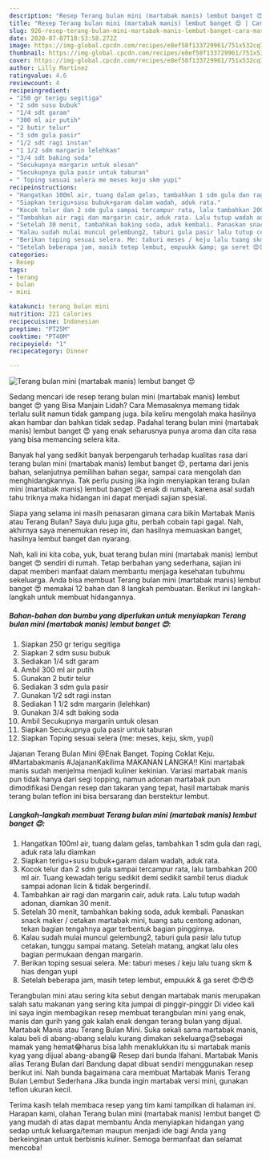 ```yaml
---
description: "Resep Terang bulan mini (martabak manis) lembut banget 😍 | Cara Masak Terang bulan mini (martabak manis) lembut banget 😍 Yang Menggugah Selera"
title: "Resep Terang bulan mini (martabak manis) lembut banget 😍 | Cara Masak Terang bulan mini (martabak manis) lembut banget 😍 Yang Menggugah Selera"
slug: 926-resep-terang-bulan-mini-martabak-manis-lembut-banget-cara-masak-terang-bulan-mini-martabak-manis-lembut-banget-yang-menggugah-selera
date: 2020-07-07T18:53:58.272Z
image: https://img-global.cpcdn.com/recipes/e8ef58f133729961/751x532cq70/terang-bulan-mini-martabak-manis-lembut-banget-😍-foto-resep-utama.jpg
thumbnail: https://img-global.cpcdn.com/recipes/e8ef58f133729961/751x532cq70/terang-bulan-mini-martabak-manis-lembut-banget-😍-foto-resep-utama.jpg
cover: https://img-global.cpcdn.com/recipes/e8ef58f133729961/751x532cq70/terang-bulan-mini-martabak-manis-lembut-banget-😍-foto-resep-utama.jpg
author: Lilly Martinez
ratingvalue: 4.6
reviewcount: 4
recipeingredient:
- "250 gr terigu segitiga"
- "2 sdm susu bubuk"
- "1/4 sdt garam"
- "300 ml air putih"
- "2 butir telur"
- "3 sdm gula pasir"
- "1/2 sdt ragi instan"
- "1 1/2 sdm margarin lelehkan"
- "3/4 sdt baking soda"
- "Secukupnya margarin untuk olesan"
- "Secukupnya gula pasir untuk taburan"
- " Toping sesuai selera me meses keju skm yupi"
recipeinstructions:
- "Hangatkan 100ml air, tuang dalam gelas, tambahkan 1 sdm gula dan ragi, aduk rata lalu diamkan"
- "Siapkan terigu+susu bubuk+garam dalam wadah, aduk rata."
- "Kocok telur dan 2 sdm gula sampai tercampur rata, lalu tambahkan 200 ml air. Tuang kewadah terigu sedikit demi sedikit sambil terus diaduk sampai adonan licin &amp; tidak bergerindil."
- "Tambahkan air ragi dan margarin cair, aduk rata. Lalu tutup wadah adonan, diamkan 30 menit."
- "Setelah 30 menit, tambahkan baking soda, aduk kembali. Panaskan snack maker / cetakan martabak mini, tuang satu centong adonan, tekan bagian tengahnya agar terbentuk bagian pinggirnya."
- "Kalau sudah mulai muncul gelembung2, taburi gula pasir lalu tutup cetakan, tunggu sampai matang. Setelah matang, angkat lalu oles bagian permukaan dengan margarin."
- "Berikan toping sesuai selera. Me: taburi meses / keju lalu tuang skm &amp; hias dengan yupi"
- "Setelah beberapa jam, masih tetep lembut, empuukk &amp; ga seret 😍😍😍"
categories:
- Resep
tags:
- terang
- bulan
- mini

katakunci: terang bulan mini 
nutrition: 221 calories
recipecuisine: Indonesian
preptime: "PT25M"
cooktime: "PT40M"
recipeyield: "1"
recipecategory: Dinner

---
```



![Terang bulan mini (martabak manis) lembut banget 😍](https://img-global.cpcdn.com/recipes/e8ef58f133729961/751x532cq70/terang-bulan-mini-martabak-manis-lembut-banget-😍-foto-resep-utama.jpg)

Sedang mencari ide resep terang bulan mini (martabak manis) lembut banget 😍 yang Bisa Manjain Lidah? Cara Memasaknya memang tidak terlalu sulit namun tidak gampang juga. bila keliru mengolah maka hasilnya akan hambar dan bahkan tidak sedap. Padahal terang bulan mini (martabak manis) lembut banget 😍 yang enak seharusnya punya aroma dan cita rasa yang bisa memancing selera kita.

Banyak hal yang sedikit banyak berpengaruh terhadap kualitas rasa dari terang bulan mini (martabak manis) lembut banget 😍, pertama dari jenis bahan, selanjutnya pemilihan bahan segar, sampai cara mengolah dan menghidangkannya. Tak perlu pusing jika ingin menyiapkan terang bulan mini (martabak manis) lembut banget 😍 enak di rumah, karena asal sudah tahu triknya maka hidangan ini dapat menjadi sajian spesial.

Siapa yang selama ini masih penasaran gimana cara bikin Martabak Manis atau Terang Bulan? Saya dulu juga gitu, perbah cobain tapi gagal. Nah, akhirnya saya menemukan resep ini, dan hasilnya memuaskan banget, hasilnya lembut banget dan nyarang.


Nah, kali ini kita coba, yuk, buat terang bulan mini (martabak manis) lembut banget 😍 sendiri di rumah. Tetap berbahan yang sederhana, sajian ini dapat memberi manfaat dalam membantu menjaga kesehatan tubuhmu sekeluarga. Anda bisa membuat Terang bulan mini (martabak manis) lembut banget 😍 memakai 12 bahan dan 8 langkah pembuatan. Berikut ini langkah-langkah untuk membuat hidangannya.

<!--inarticleads1-->

##### Bahan-bahan dan bumbu yang diperlukan untuk menyiapkan Terang bulan mini (martabak manis) lembut banget 😍:

1. Siapkan 250 gr terigu segitiga
1. Siapkan 2 sdm susu bubuk
1. Sediakan 1/4 sdt garam
1. Ambil 300 ml air putih
1. Gunakan 2 butir telur
1. Sediakan 3 sdm gula pasir
1. Gunakan 1/2 sdt ragi instan
1. Sediakan 1 1/2 sdm margarin (lelehkan)
1. Gunakan 3/4 sdt baking soda
1. Ambil Secukupnya margarin untuk olesan
1. Siapkan Secukupnya gula pasir untuk taburan
1. Siapkan  Toping sesuai selera (me: meses, keju, skm, yupi)


Jajanan Terang Bulan Mini @Enak Banget. Toping Coklat Keju. #Martabakmanis #JajananKakilima MAKANAN LANGKA!! Kini martabak manis sudah menjelma menjadi kuliner kekinian. Variasi martabak manis pun tidak hanya dari segi topping, namun adonan martabak pun dimodifikasi Dengan resep dan takaran yang tepat, hasil martabak manis terang bulan teflon ini bisa bersarang dan berstektur lembut. 

<!--inarticleads2-->

##### Langkah-langkah membuat Terang bulan mini (martabak manis) lembut banget 😍:

1. Hangatkan 100ml air, tuang dalam gelas, tambahkan 1 sdm gula dan ragi, aduk rata lalu diamkan
1. Siapkan terigu+susu bubuk+garam dalam wadah, aduk rata.
1. Kocok telur dan 2 sdm gula sampai tercampur rata, lalu tambahkan 200 ml air. Tuang kewadah terigu sedikit demi sedikit sambil terus diaduk sampai adonan licin &amp; tidak bergerindil.
1. Tambahkan air ragi dan margarin cair, aduk rata. Lalu tutup wadah adonan, diamkan 30 menit.
1. Setelah 30 menit, tambahkan baking soda, aduk kembali. Panaskan snack maker / cetakan martabak mini, tuang satu centong adonan, tekan bagian tengahnya agar terbentuk bagian pinggirnya.
1. Kalau sudah mulai muncul gelembung2, taburi gula pasir lalu tutup cetakan, tunggu sampai matang. Setelah matang, angkat lalu oles bagian permukaan dengan margarin.
1. Berikan toping sesuai selera. Me: taburi meses / keju lalu tuang skm &amp; hias dengan yupi
1. Setelah beberapa jam, masih tetep lembut, empuukk &amp; ga seret 😍😍😍


Terangbulan mini atau sering kita sebut dengan martabak manis merupakan salah satu makanan yang sering kita jumpai di pinggir-pinggir Di video kali ini saya ingin membagikan resep membuat terangbulan mini yang enak, manis dan gurih yang gak kalah enak dengan terang bulan yang dijual. Martabak Manis atau Terang Bulan Mini. Suka sekali sama martabak manis, kalau beli di abang-abang selalu kurang dimakan sekeluarga😊sebagai mamak yang hemat😂harus bisa lahh menaklukkan itu si martabak manis kyag yang dijual abang-abang😁 Resep dari bunda Ifahani. Martabak Manis alias Terang Bulan dari Bandung dapat dibuat sendiri menggunakan resep berikut ini. Nah bunda bagaimana cara membuat Martabak Manis Terang Bulan Lembut Sederhana Jika bunda ingin martabak versi mini, gunakan teflon ukuran kecil. 

Terima kasih telah membaca resep yang tim kami tampilkan di halaman ini. Harapan kami, olahan Terang bulan mini (martabak manis) lembut banget 😍 yang mudah di atas dapat membantu Anda menyiapkan hidangan yang sedap untuk keluarga/teman maupun menjadi ide bagi Anda yang berkeinginan untuk berbisnis kuliner. Semoga bermanfaat dan selamat mencoba!
